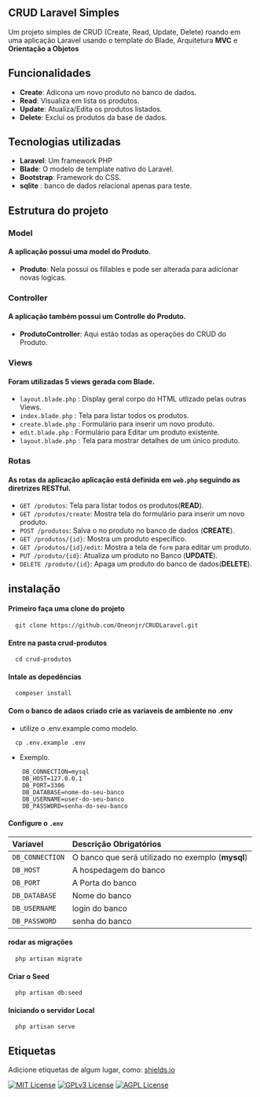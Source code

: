 
## CRUD Laravel Simples

Um projeto simples de CRUD (Create, Read, Update, Delete) roando em uma aplicação Laravel usando o template do Blade, Arquitetura **MVC** e **Orientação a Objetos**

## Funcionalidades

* **Create**: Adicona um novo produto no banco de dados.
* **Read**: Visualiza em lista os produtos.
* **Update**: Atualiza/Edita os produtos listados.
* **Delete**: Exclui os produtos da base de dados.

## Tecnologias utilizadas

- **Laravel**: Um framework PHP
- **Blade**: O modelo de template nativo do Laravel.
- **Bootstrap**: Framework do CSS.
- **sqlite** : banco de dados relacional apenas para teste. 

## Estrutura do projeto

### Model
#### A aplicação possui uma model do Produto.
- **Produto**: Nela possui os fillables e pode ser alterada para adicionar novas logicas.

### Controller
#### A aplicação também possui um Controlle do Produto.
- **ProdutoController**: Aqui estão todas as operações do CRUD do Produto.

### Views
#### Foram utilizadas 5 views gerada com **Blade**.
- `layout.blade.php` : Display geral corpo do HTML utlizado pelas outras Views.
- `index.blade.php` : Tela para listar todos os produtos.
- `create.blade.php` : Formulário para inserir um novo produto.
- `edit.blade.php` : Formulário para Editar um produto existente.
- `layout.blade.php` : Tela para mostrar detalhes de um único produto.


### Rotas
#### As rotas da aplicação aplicação está definida em `web.php` seguindo as diretrizes RESTful.
- `GET /produtos`: Tela para listar todos os produtos(**READ**).
- `GET /produtos/create`: Mostra tela do formulário para inserir um novo produto.
- `POST /produtos`: Salva o no produto no banco de dados (**CREATE**).
- `GET /produtos/{id}`: Mostra um produto específico.
- `GET /produtos/{id}/edit`: Mostra a tela de `form` para editar um produto.
- `PUT /produto/{id}`: Atualiza um produto no Banco (**UPDATE**).
- `DELETE /produto/{id}`: Apaga um produto do banco de dados(**DELETE**).
## instalação

#### Primeiro faça uma clone do projeto 

```http
  git clone https://github.com/Oneonjr/CRUDLaravel.git
```

#### Entre na pasta crud-produtos

```http
  cd crud-produtos
```

#### Intale as depedências

```http
  composer install
```

#### Com o banco de adaos criado crie as variaveis de ambiente no .env
- utilize o .env.example como modelo.

```http
  cp .env.example .env
```
- Exemplo.
```http
    DB_CONNECTION=mysql
    DB_HOST=127.0.0.1
    DB_PORT=3306
    DB_DATABASE=nome-do-seu-banco
    DB_USERNAME=user-do-seu-banco
    DB_PASSWORD=senha-do-seu-banco
```

#### Configure o ```.env ```


  | Variavel   | Descrição **Obrigatórios**                                  |
| :---------- |  :------------------------------------------ |
| `DB_CONNECTION`      | O banco que será utilizado no exemplo (**mysql**) |
| `DB_HOST`      | A hospedagem do banco |
| `DB_PORT`      | A Porta do banco |
| `DB_DATABASE`      | Nome do banco |
| `DB_USERNAME`      | login do banco |
| `DB_PASSWORD`      | senha do banco |

#### rodar as migrações

```http
  php artisan migrate
```

#### Criar o Seed

```http
  php artisan db:seed
```

#### Iniciando o servidor Local

```http
  php artisan serve
```



## Etiquetas

Adicione etiquetas de algum lugar, como: [shields.io](https://shields.io/)

[![MIT License](https://img.shields.io/badge/License-MIT-green.svg)](https://choosealicense.com/licenses/mit/)
[![GPLv3 License](https://img.shields.io/badge/License-GPL%20v3-yellow.svg)](https://opensource.org/licenses/)
[![AGPL License](https://img.shields.io/badge/license-AGPL-blue.svg)](http://www.gnu.org/licenses/agpl-3.0)

